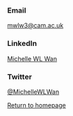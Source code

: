 ### Email
<a href="mailto:mwlw3@cam.ac.uk">mwlw3@cam.ac.uk</a>

### LinkedIn
[Michelle WL Wan](https://www.linkedin.com/in/michelle-wl-wan/)

### Twitter
[@MichelleWLWan](https://twitter.com/MichelleWLWan)

[Return to homepage](https://michellewl.github.io)
